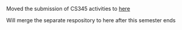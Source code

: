 

Moved the submission of CS345 activities to <a href = "https://github.com/Anato-Eini/CS345">here</a>
<br>
<p>Will merge the separate respository to here after this semester ends</p>

